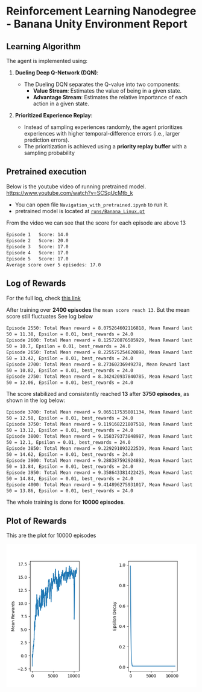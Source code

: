 # Reinforcement Learning Nanodegree - Banana Unity Environment Report

## Learning Algorithm

The agent is implemented using:

1. **Dueling Deep Q-Network (DQN)**:

   - The Dueling DQN separates the Q-value into two components:
     - **Value Stream**: Estimates the value of being in a given state.
     - **Advantage Stream**: Estimates the relative importance of each action in a given state.

2. **Prioritized Experience Replay**:
   - Instead of sampling experiences randomly, the agent prioritizes experiences with higher temporal-difference errors (i.e., larger prediction errors).
   - The prioritization is achieved using a **priority replay buffer** with a sampling probability

## Pretrained execution

Below is the youtube video of running pretrained model.
https://www.youtube.com/watch?v=SCSqUcMtb_k

- You can open file `Navigation_with_pretrained.ipynb` to run it.
- pretrained model is located at [`runs/Banana_Linux.pt`](https://github.com/vyredo/nanodegree_RL_course1/blob/main/p1_navigation/runs/Banana_Linux.pt)

From the video we can see that the score for each episode are above 13

```
Episode 1	Score: 14.0
Episode 2	Score: 20.0
Episode 3	Score: 17.0
Episode 4	Score: 17.0
Episode 5	Score: 17.0
Average score over 5 episodes: 17.0
```

## Log of Rewards

For the full log, check [this link](https://github.com/vyredo/nanodegree_RL_course1/blob/main/p1_navigation/runs/Banana_Linux.log)

After training over **2400 episodes** the `mean score reach 13`. But the mean score still fluctuates
See log below

```
Episode 2550: Total Mean reward = 8.075264602116818, Mean Reward last 50 = 11.38, Epsilon = 0.01, best_rewards = 24.0
Episode 2600: Total Mean reward = 8.125720876585929, Mean Reward last 50 = 10.7, Epsilon = 0.01, best_rewards = 24.0
Episode 2650: Total Mean reward = 8.225575254620898, Mean Reward last 50 = 13.42, Epsilon = 0.01, best_rewards = 24.0
Episode 2700: Total Mean reward = 8.27360236949278, Mean Reward last 50 = 10.82, Epsilon = 0.01, best_rewards = 24.0
Episode 2750: Total Mean reward = 8.342420937840785, Mean Reward last 50 = 12.06, Epsilon = 0.01, best_rewards = 24.0
```

The score stabilized and consistently reached **13** after **3750 episodes**, as shown in the log below:

```
Episode 3700: Total Mean reward = 9.065117535801134, Mean Reward last 50 = 12.58, Epsilon = 0.01, best_rewards = 24.0
Episode 3750: Total Mean reward = 9.119168221807518, Mean Reward last 50 = 13.12, Epsilon = 0.01, best_rewards = 24.0
Episode 3800: Total Mean reward = 9.158379373848987, Mean Reward last 50 = 12.1, Epsilon = 0.01, best_rewards = 24.0
Episode 3850: Total Mean reward = 9.229291093222539, Mean Reward last 50 = 14.62, Epsilon = 0.01, best_rewards = 24.0
Episode 3900: Total Mean reward = 9.288387592924892, Mean Reward last 50 = 13.84, Epsilon = 0.01, best_rewards = 24.0
Episode 3950: Total Mean reward = 9.358643381422425, Mean Reward last 50 = 14.84, Epsilon = 0.01, best_rewards = 24.0
Episode 4000: Total Mean reward = 9.414896275931017, Mean Reward last 50 = 13.86, Epsilon = 0.01, best_rewards = 24.0
```

The whole training is done for **10000 episodes**.

## Plot of Rewards

This are the plot for 10000 episodes

<img src="https://github.com/vyredo/nanodegree_RL_course1/blob/main/p1_navigation/runs/Banana_Linux.png" alt="Reward Plot" />
